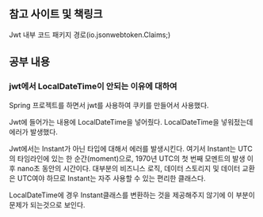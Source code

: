 ## 참고 사이트 및 책링크

Jwt 내부 코드 패키지 경로(io.jsonwebtoken.Claims;)

## 공부 내용

### jwt에서 LocalDateTime이 안되는 이유에 대하여

Spring 프로젝트를 하면서 jwt를 사용하여 쿠키를 만들어서 사용했다.

Jwt에 들어가는 내용에 LocalDateTime을 넣어줬다. LocalDateTime을 넣워젔는데 에러가 발생했다.

Jwt에서는 Instant가 아닌 타입에 대해서 에러를 발생시킨다.
여기서 Instant는 UTC의 타임라인에 있는 한 순간(moment)으로, 1970년 UTC의 첫 번째 모멘트의 발생 이후 nano초 동안의 시간이다.
대부분의 비즈니스 로직, 데이터 스토리지 및 데이터 교환은 UTC여야 하므로 Instant는 자주 사용할 수 있는 편리한 클래스다.

LocalDateTime에 경우 Instant클래스를 변환하는 것을 제공해주지 않기에 이 부분이 문제가 되는것으로 보인다.
